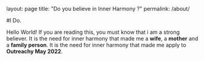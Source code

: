 layout: page
title: "Do you believe in Inner Harmony ?"
permalink: /about/

#I Do.

Hello World!
If you are reading this, you must know that i am a strong believer.
It is the need for inner harmony that made me a **wife**, a **mother** and a **family person**.
It is the need for inner harmony that made me apply to **Outreachy May 2022**.


